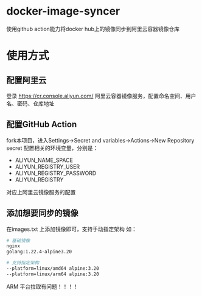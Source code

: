 # docker-image-syncer
使用github action能力将docker hub上的镜像同步到阿里云容器镜像仓库


# 使用方式
## 配置阿里云
登录 https://cr.console.aliyun.com/ 阿里云容器镜像服务，配置命名空间、用户名、密码、仓库地址

## 配置GitHub Action
fork本项目，进入Settings->Secret and variables->Actions->New Repository secret
配置相关的环境变量，分别是：
- ALIYUN_NAME_SPACE
- ALIYUN_REGISTRY_USER
- ALIYUN_REGISTRY_PASSWORD
- ALIYUN_REGISTRY

对应上阿里云镜像服务的配置

## 添加想要同步的镜像
在images.txt 上添加镜像即可，支持手动指定架构
如：
```bash
# 基础镜像
nginx
golang:1.22.4-alpine3.20

# 支持指定架构
--platform=linux/amd64 alpine:3.20
--platform=linux/arm64 alpine:3.20
```

ARM 平台拉取有问题！！！！


